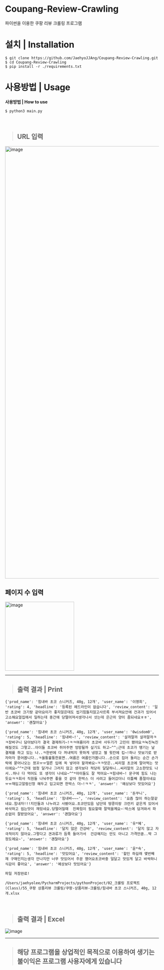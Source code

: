 # Coupang-Review-Crawling

<p>파이썬을 이용한 쿠팡 리뷰 크롤링 프로그램</p>

<h1>설치 | Installation</h1>

```
$ git clone https://github.com/JaehyoJJAng/Coupang-Review-Crawling.git
$ cd Coupang-Review-Crawling
$ pip install -r ./requirements.txt
```

<h1>사용방법 | Usage</h1>
<p><strong>사용방법 | How to use</strong></p>

```
$ python3 main.py
```

<br>

> ## URL 입력<br>

<img width="1417" alt="image" src="https://user-images.githubusercontent.com/91415701/197674856-31baa0b0-90b6-4cf9-9f3b-d5039ddc62ca.png">

<br>

<h2>페이지 수 입력</h2>
<img width="226" alt="image" src="https://user-images.githubusercontent.com/91415701/197675042-c7101429-ae90-4a02-bc49-81807efa69c7.png">
</hr>

<br>

***

> ## 출력 결과 | Print

```
{'prod_name': '힘내바 초코 스니커즈, 40g, 12개', 'user_name': '이명희', 'rating': 4, 'headline': '등록된 헤드라인이 없습니다', 'review_content': '일반 초코바 크기랑 같아요이가 좋지않은데도 씹기힘들지않고사르륵 부서져요안에 건과가 있어서 고소해요얼집에서 일하는데 중간에 당떨어져서생각나서 삿는데 은근히 양이 좀되네요ㅎㅎ', 'answer': '괜찮아요'}

{'prod_name': '힘내바 초코 스니커즈, 40g, 12개', 'user_name': '0wisdom0', 'rating': 5, 'headline': '힘내바~!', 'review_content': '살까말까 살까말까ㅋㅋ장바구니 담아놨다가 결국 결제하기~!ㅋㅋ여름이라 초코바 사두기가 고민이 됐어요ㅋ눅진눅진 해질것도 그렇고..아이들 초코바 쥐어주면 엉망될까 싶기도 하고~^^;근데 초코가 땡기는 날 결제를 하고 있는 나..ㅋ한번에 다 꺼내먹지 못하게 냉장고 젤 윗칸에 킵~!하나 맛보기로 받자마자 뜯어봅니다..ㅋ울퉁불퉁한표면..여름은 여름인가봅니다..손으로 집어 돌리는 순간 손가락에 묻어나오는 쬬꼬ㅠㅠ얼른 입에 쏙 넣어야 할까봐요~ㅋㅋ맛은..씨리얼 초코에 말아먹는 맛이에요~^^*근데 엄청 달거나 그러지 않고 생각보다 적당히 달달하니..씨리얼의 고소한맛도 나서..하나 다 먹어도 또 생각이 나네요~^^*아이들도 잘 먹어요~ㅋ힘내바~! 문구에 힘도 나는듯요ㅋㅋ회사 직원들 나눠주면 좋을 것 같아 한박스 더 사려고 들어갔더니 이틀째 품절이네요ㅠㅠ재입고알람신청 해두고 입고되면 한박스 더~!ㅋㅋ', 'answer': '예상보다 맛있어요'}

{'prod_name': '힘내바 초코 스니커즈, 40g, 12개', 'user_name': '돈쑤니', 'rating': 5, 'headline': '힘내바~~~', 'review_content': '요즘 많이 하는말같네요.힘내자!!!지인들과 나누려고 사봤어요.초코만있음 넘단데 땅콩이랑 크런키 같은게 있어서바삭하고 씹는맛이 재밌네요.당떨어질때  진짜힘이 필요할때 잘먹을께요~♡박스에 담겨와서 파손없이 잘받았어요', 'answer': '괜찮아요'}

{'prod_name': '힘내바 초코 스니커즈, 40g, 12개', 'user_name': '유*혜', 'rating': 5, 'headline': '달지 않은 건강바', 'review_content': '달지 않고 자극적이지 않아요.그렇다고 견과류가 듬푹 들어가서  건강해지는 만도 아니고 가격만큼..딱 그 정도에요~', 'answer': '괜찮아요'}

{'prod_name': '힘내바 초코 스니커즈, 40g, 12개', 'user_name': '윤*숙', 'rating': 5, 'headline': '맛있어요', 'review_content': '할인 하길래 몇번째 재 구매인지는생각 안나지만 너무 맛있어서 주문 했어요초코바중 덜달고 맛있게 달고 바싹하니 식감이 좋아요', 'answer': '예상보다 맛있어요'}

파일 저장완료!

/Users/jaehyolee/PycharmProjects/pythonProject/02_크롤링 프로젝트(Class)/55_쿠팡 상품리뷰 크롤링/쿠팡-상품리뷰-크롤링/힘내바 초코 스니커즈, 40g, 12개.xlsx
```

<br>

> ## 출력 결과 | Excel

![image](https://github.com/JaehyoJJAng/githubio.comment/assets/91415701/050415c6-2320-4d01-8d34-abb5358a314c)

***

> ## 해당 프로그램을 상업적인 목적으로 이용하여 생기는 불이익은 프로그램 사용자에게 있습니다
